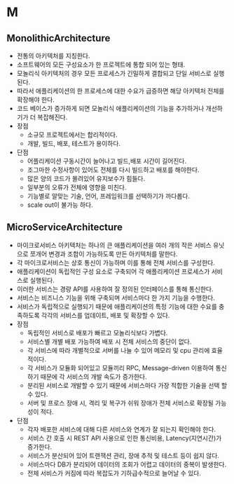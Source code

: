 # M

## MonolithicArchitecture

* 전통의 아키텍처를 지칭한다. 
* 소프트웨어의 모든 구성요소가 한 프로젝트에 통합 되어 있는 형태.
* 모놀리식 아키텍처의 경우 모든 프로세스가 긴밀하게 결합되고 단일 서비스로 실행된다. 
* 따라서 애플리케이션의 한 프로세스에 대한 수요가 급증하면 해당 아키텍처 전체를 확장해야 한다. 
* 코드 베이스가 증가하게 되면 모놀리식 애플리케이션의 기능을 추가하거나 개선하기가 더 복잡해진다.
* 장점
    * 소규모 프로젝트에서는 합리적이다.
    * 개발, 빌드, 배포, 테스트가 용이하다.
* 단점
    * 어플리케이션 구동시간이 늘어나고 빌드,배포 시간이 길어진다.
    * 조그마한 수정사항이 있어도 전체를 다시 빌드하고 배포를 해야한다.
    * 많은 양의 코드가 몰려있어 유지보수가 힘들다.
    * 일부분의 오류가 전체에 영향을 미친다.
    * 기능별로 알맞는 기술, 언어, 프레임워크를 선택하기가 까다롭다.
    * scale out이 불가능 하다.

## MicroServiceArchitecture
* 마이크로서비스 아키텍처는 하나의 큰 애플리케이션을 여러 개의 작은 서비스 유닛으로 쪼개어 변경과 조합이 가능하도록 만든 아키텍처를 말한다. 
* 각 마이크로서비스는 상호 통신이 가능하며 이를 통해 전체 서비스를 구성한다. 
* 애플리케이션이 독립적인 구성 요소로 구축되어 각 애플리케이션 프로세스가 서비스로 실행된다. 
* 이러한 서비스는 경량 API를 사용하여 잘 정의된 인터페이스를 통해 통신한다. 
* 서비스는 비즈니스 기능을 위해 구축되며 서비스마다 한 가지 기능을 수행한다. 
* 서비스가 독립적으로 실행되기 때문에 애플리케이션의 특정 기능에 대한 수요를 충족하도록 각각의 서비스를 업데이트, 배포 및 확장할 수 있다.
* 장점
    * 독립적인 서비스로 배포가 빠르고 모놀리식보다 가볍다.
    * 서비스별 개별 배포 가능하여 배포 시 전체 서비스의 중단이 없다.
    * 각 서비스에 따라 개별적으로 서버를 나눌 수 있어 메모리 및 cpu 관리에 효율적이다.
    * 각 서비스가 모듈화 되어있고 모듈끼리 RPC, Message-driven 이용하여 통신하기 때문에 각 서비스의 개발 속도가 증가한다.
    * 분리된 서비스로 개발할 수 있기 때문에 서비스마다 가장 적합한 기술을 선택 할 수 있다.
    * 서버 및 프로스 장애 시, 격리 및 복구가 쉬워 장애가 전체 서비스로 확장될 가능성이 적다.
* 단점
    * 각자 배포한 서비스에 대해 다른 서비스와 연계가 잘 되는지 확인해야 한다.
    * 서비스 간 호출 시 REST API 사용으로 인한 통신비용, Latency(지연시간)가 증가한다.
    * 서비스가 분산되어 있어 트랜잭션 관리, 장애 추적 및 테스트 등이 쉽지 않다.
    * 서비스마다 DB가 분리되어 데이터의 조회가 어렵고 데이터의 중복이 발생한다.
    * 전체 서비스가 커짐에 따라 복잡도가 기하급수적으로 늘어날 수 있다.